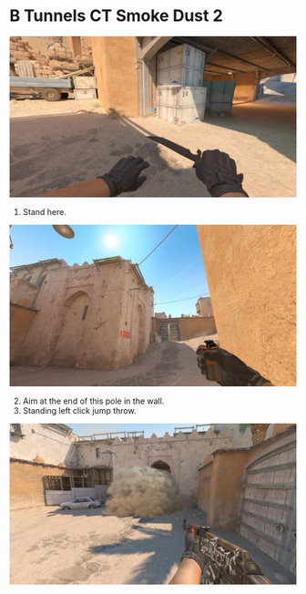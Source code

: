 # B Tunnels CT Smoke Dust 2

![Spot](./pos.jpg)

1. Stand here.

![Aim](./aim.jpg)

2. Aim at the end of this pole in the wall.
3. Standing left click jump throw.

![Result](./result.jpg)